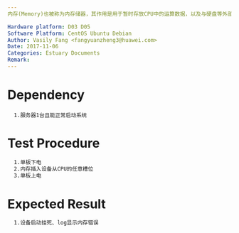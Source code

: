 ```yaml
---
内存(Memory)也被称为内存储器，其作用是用于暂时存放CPU中的运算数据，以及与硬盘等外部存储器交换的数据。本用例主要是为了验证内存条插在设备上不同的槽位对系统启动的影响

Hardware platform: D03 D05  
Software Platform: CentOS Ubuntu Debian 
Author: Vasily Fang <fangyuanzheng3@huawei.com>  
Date: 2017-11-06
Categories: Estuary Documents  
Remark:
---
```


# Dependency
```
  1.服务器1台且能正常启动系统
```

# Test Procedure
```bash
  1.单板下电
  2.内存插入设备从CPU的任意槽位
  3.单板上电
```

# Expected Result
```bash
  1.设备启动挂死、log显示内存错误
```

